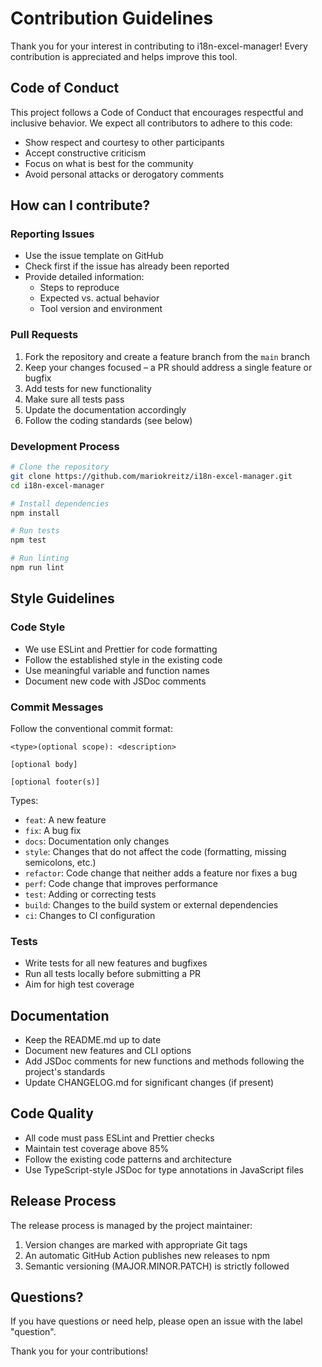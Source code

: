 # Contribution Guidelines

Thank you for your interest in contributing to i18n-excel-manager! Every contribution is appreciated and helps improve
this tool.

## Code of Conduct

This project follows a Code of Conduct that encourages respectful and inclusive behavior. We expect all contributors to
adhere to this code:

- Show respect and courtesy to other participants
- Accept constructive criticism
- Focus on what is best for the community
- Avoid personal attacks or derogatory comments

## How can I contribute?

### Reporting Issues

- Use the issue template on GitHub
- Check first if the issue has already been reported
- Provide detailed information:
  - Steps to reproduce
  - Expected vs. actual behavior
  - Tool version and environment

### Pull Requests

1. Fork the repository and create a feature branch from the `main` branch
2. Keep your changes focused – a PR should address a single feature or bugfix
3. Add tests for new functionality
4. Make sure all tests pass
5. Update the documentation accordingly
6. Follow the coding standards (see below)

### Development Process

```bash
# Clone the repository
git clone https://github.com/mariokreitz/i18n-excel-manager.git
cd i18n-excel-manager

# Install dependencies
npm install

# Run tests
npm test

# Run linting
npm run lint
```

## Style Guidelines

### Code Style

- We use ESLint and Prettier for code formatting
- Follow the established style in the existing code
- Use meaningful variable and function names
- Document new code with JSDoc comments

### Commit Messages

Follow the conventional commit format:

```
<type>(optional scope): <description>

[optional body]

[optional footer(s)]
```

Types:

- `feat`: A new feature
- `fix`: A bug fix
- `docs`: Documentation only changes
- `style`: Changes that do not affect the code (formatting, missing semicolons, etc.)
- `refactor`: Code change that neither adds a feature nor fixes a bug
- `perf`: Code change that improves performance
- `test`: Adding or correcting tests
- `build`: Changes to the build system or external dependencies
- `ci`: Changes to CI configuration

### Tests

- Write tests for all new features and bugfixes
- Run all tests locally before submitting a PR
- Aim for high test coverage

## Documentation

- Keep the README.md up to date
- Document new features and CLI options
- Add JSDoc comments for new functions and methods following the project's standards
- Update CHANGELOG.md for significant changes (if present)

## Code Quality

- All code must pass ESLint and Prettier checks
- Maintain test coverage above 85%
- Follow the existing code patterns and architecture
- Use TypeScript-style JSDoc for type annotations in JavaScript files

## Release Process

The release process is managed by the project maintainer:

1. Version changes are marked with appropriate Git tags
2. An automatic GitHub Action publishes new releases to npm
3. Semantic versioning (MAJOR.MINOR.PATCH) is strictly followed

## Questions?

If you have questions or need help, please open an issue with the label "question".

Thank you for your contributions!
